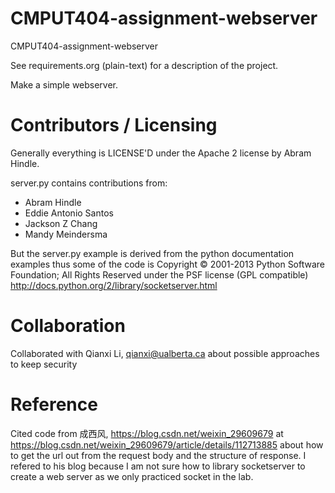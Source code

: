 CMPUT404-assignment-webserver
=============================

CMPUT404-assignment-webserver

See requirements.org (plain-text) for a description of the project.

Make a simple webserver.

Contributors / Licensing
========================

Generally everything is LICENSE'D under the Apache 2 license by Abram Hindle.

server.py contains contributions from:

* Abram Hindle
* Eddie Antonio Santos
* Jackson Z Chang
* Mandy Meindersma 

But the server.py example is derived from the python documentation
examples thus some of the code is Copyright © 2001-2013 Python
Software Foundation; All Rights Reserved under the PSF license (GPL
compatible) http://docs.python.org/2/library/socketserver.html

Collaboration
========================

Collaborated with Qianxi Li, qianxi@ualberta.ca about possible 
approaches to keep security

Reference
========================

Cited code from 成西风, https://blog.csdn.net/weixin_29609679 at 
https://blog.csdn.net/weixin_29609679/article/details/112713885
about how to get the url out from the request body and the structure 
of response. I refered to his blog because I am not sure how to 
library socketserver to create a web server as we only practiced
socket in the lab.

